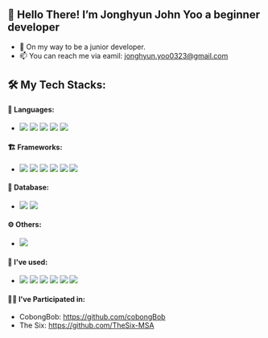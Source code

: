 ## 👋 Hello There! I’m Jonghyun John Yoo a beginner developer
- 🌱  On my way to be a junior developer.
- 📫 You can reach me via eamil: jonghyun.yoo0323@gmail.com

## 🛠 My Tech Stacks:
#### 🧱 Languages:
- <img src="https://img.shields.io/badge/Python-3766AB?style=flat-square&logo=Python&logoColor=white"/></a> <img src="https://img.shields.io/badge/Java-68503c?style=flat-square&logo=Java&logoColor=white"/> </a><img src="https://img.shields.io/badge/Javascript-e0ee49?style=flat-square&logo=JavaScript&logoColor=white"/></a>
<img src="https://img.shields.io/badge/HTML-ec8332?style=flat-square&logo=Html5&logoColor=white"/></a> <img src="https://img.shields.io/badge/CSS-3459ec?style=flat-square&logo=CSS3&logoColor=white"/></a>

#### 🏗 Frameworks:
- <img src="https://img.shields.io/badge/Spring-14dd46?style=flat-square&logo=Spring&logoColor=white"/></a> <img src="https://img.shields.io/badge/Spring Boot-14dd46?style=flat-square&logo=Spring-Boot&logoColor=white"/></a>
<img src="https://img.shields.io/badge/Flask-65a5f1?style=flat-square&logo=Flask&logoColor=white"/></a> <img src="https://img.shields.io/badge/Bootstrap-150748?style=flat-square&logo=Bootstrap&logoColor=white"/></a> <img src="https://img.shields.io/badge/Jquery-600964?style=flat-square&logo=Jquery&logoColor=white"/></a> 
<img src="https://img.shields.io/badge/Vue.js-4FC08D?style=flat-square&logo=vue.js&logoColor=white"/></a>

#### 💾 Database:
- <img src="https://img.shields.io/badge/MySql-150748?style=flat-square&logo=Mysql&logoColor=white"/></a> <img src="https://img.shields.io/badge/MariaDb-150748?style=flat-square&logo=Mariadb&logoColor=white"/></a> 

#### ⚙️ Others:
- <img src="https://img.shields.io/badge/Docker-2496ED?style=flat-square&logo=Docker&logoColor=white"/></a>

#### 📒 I've used:
- <img src="https://img.shields.io/badge/Oracle-ea2032?style=flat-square&logo=Oracle&logoColor=white"/></a> <img src="https://img.shields.io/badge/MongoDB-1ea40f?style=flat-square&logo=MongoDB&logoColor=white"/></a> 
<img src="https://img.shields.io/badge/Node-13c81b?style=flat-square&logo=Node.js&logoColor=white"/></a> <img src="https://img.shields.io/badge/express-13c81b?style=flat-square&logo=Express&logoColor=white"/></a>
<img src="https://img.shields.io/badge/C++-13c81b?style=flat-square&logo=C%2B%2B&logoColor=white"/></a> <img src="https://img.shields.io/badge/Kubernetes-326CE5?style=flat-square&logo=Kubernetes&logoColor=white"/></a>
<!---
jyoo0323/jyoo0323 is a ✨ special ✨ repository because its `README.md` (this file) appears on your GitHub profile.
You can click the Preview link to take a look at your changes.
--->

#### 🤜🤛 I've Participated in: 
- CobongBob: https://github.com/cobongBob  
- The Six: https://github.com/TheSix-MSA  
